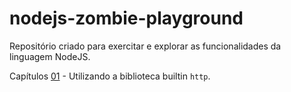 # nodejs-zombie-playground

Repositório criado para exercitar e explorar as funcionalidades da linguagem NodeJS.

Capítulos
[01](http) - Utilizando a biblioteca builtin `http`.